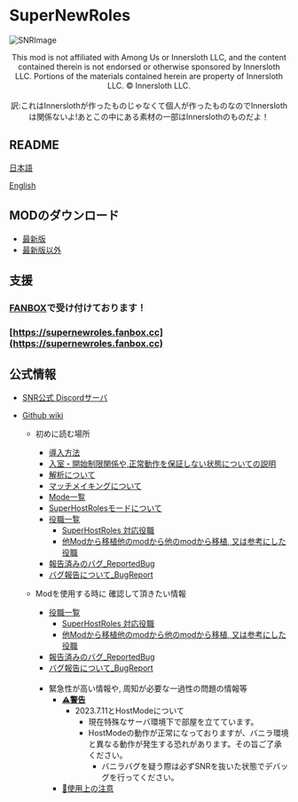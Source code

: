 # SuperNewRoles
![SNRImage](/images/SNRImage.png)

<center>
This mod is not affiliated with Among Us or Innersloth LLC, and the content contained therein is not endorsed or otherwise sponsored by Innersloth LLC. Portions of the materials contained herein are property of Innersloth LLC. © Innersloth LLC.
</center><br><center>訳:これはInnerslothが作ったものじゃなくて個人が作ったものなのでInnerslothは関係ないよ!あとこの中にある素材の一部はInnerslothのものだよ！</center>

## README

[日本語](https://github.com/ykundesu/SuperNewRoles/blob/master/READMEs/README_jp.md)

[English](https://github.com/ykundesu/SuperNewRoles/blob/master/READMEs/README_en.md)

## MODのダウンロード
 - [最新版](https://github.com/ykundesu/SuperNewRoles/releases/latest)<br>
 - [最新版以外](https://github.com/ykundesu/SuperNewRoles/releases/)

## 支援
### [FANBOX](https://supernewroles.fanbox.cc)で受け付けております！
### [https://supernewroles.fanbox.cc](https://supernewroles.fanbox.cc)

## 公式情報
- [SNR公式 Discordサーバ](https://discord.gg/Cqfwx82ynN)

- [Github wiki](https://github.com/ykundesu/SuperNewRoles/wiki)
  - 初めに読む場所
    - [導入方法](https://github.com/ykundesu/SuperNewRoles/wiki/%E5%B0%8E%E5%85%A5%E6%96%B9%E6%B3%95)
    - [入室・開始制限関係や,正常動作を保証しない状態についての説明](https://github.com/ykundesu/SuperNewRoles/wiki/ClientMode)
    - [解析について](https://github.com/ykundesu/SuperNewRoles/wiki/%E8%A7%A3%E6%9E%90%E3%81%AB%E3%81%A4%E3%81%84%E3%81%A6)
    - [マッチメイキングについて](https://github.com/ykundesu/SuperNewRoles/wiki/%E3%83%9E%E3%83%83%E3%83%81%E3%83%A1%E3%82%A4%E3%82%AD%E3%83%B3%E3%82%B0%E3%81%AB%E3%81%A4%E3%81%84%E3%81%A6)
    - [Mode一覧](https://github.com/ykundesu/SuperNewRoles/wiki/Mode%E4%B8%80%E8%A6%A7)
    - [SuperHostRolesモードについて](https://github.com/ykundesu/SuperNewRoles/wiki/SuperHostRoles%28SHR%29%E3%83%A2%E3%83%BC%E3%83%89)
    - [役職一覧](https://github.com/ykundesu/SuperNewRoles/wiki/%E5%BD%B9%E8%81%B7%E4%B8%80%E8%A6%A7)
        - [SuperHostRoles 対応役職](https://github.com/ykundesu/SuperNewRoles/wiki/%E5%BD%B9%E8%81%B7%E4%B8%80%E8%A6%A7#superhostroles-%E5%AF%BE%E5%BF%9C%E5%BD%B9%E8%81%B7)
        - [他Modから移植他のmodから他のmodから移植, 又は参考にした役職](https://github.com/ykundesu/SuperNewRoles/wiki/%E5%BD%B9%E8%81%B7%E4%B8%80%E8%A6%A7#%E4%BB%96%E3%81%AEmod%E3%81%8B%E3%82%89%E7%A7%BB%E6%A4%8D-%E5%8F%88%E3%81%AF%E5%8F%82%E8%80%83%E3%81%AB%E3%81%97%E3%81%9F%E5%BD%B9%E8%81%B7)
    - [報告済みのバグ_ReportedBug](https://github.com/ykundesu/SuperNewRoles/wiki/%E5%A0%B1%E5%91%8A%E6%B8%88%E3%81%BF%E3%81%AE%E3%83%90%E3%82%B0_ReportedBug)
    - [バグ報告について_BugReport](https://github.com/ykundesu/SuperNewRoles/wiki/%E3%83%90%E3%82%B0%E5%A0%B1%E5%91%8A%E3%81%AB%E3%81%A4%E3%81%84%E3%81%A6_BugReport)

  - Modを使用する時に 確認して頂きたい情報
    - [役職一覧](https://github.com/ykundesu/SuperNewRoles/wiki/%E5%BD%B9%E8%81%B7%E4%B8%80%E8%A6%A7)
        - [SuperHostRoles 対応役職](https://github.com/ykundesu/SuperNewRoles/wiki/%E5%BD%B9%E8%81%B7%E4%B8%80%E8%A6%A7#superhostroles-%E5%AF%BE%E5%BF%9C%E5%BD%B9%E8%81%B7)
        - [他Modから移植他のmodから他のmodから移植, 又は参考にした役職](https://github.com/ykundesu/SuperNewRoles/wiki/%E5%BD%B9%E8%81%B7%E4%B8%80%E8%A6%A7#%E4%BB%96%E3%81%AEmod%E3%81%8B%E3%82%89%E7%A7%BB%E6%A4%8D-%E5%8F%88%E3%81%AF%E5%8F%82%E8%80%83%E3%81%AB%E3%81%97%E3%81%9F%E5%BD%B9%E8%81%B7)
    - [報告済みのバグ_ReportedBug](https://github.com/ykundesu/SuperNewRoles/wiki/%E5%A0%B1%E5%91%8A%E6%B8%88%E3%81%BF%E3%81%AE%E3%83%90%E3%82%B0_ReportedBug)
    - [バグ報告について_BugReport](https://github.com/ykundesu/SuperNewRoles/wiki/%E3%83%90%E3%82%B0%E5%A0%B1%E5%91%8A%E3%81%AB%E3%81%A4%E3%81%84%E3%81%A6_BugReport)<br><br>
    - 緊急性が高い情報や, 周知が必要な一過性の問題の情報等
      - [**⚠警告**](https://github.com/ykundesu/SuperNewRoles/wiki#%E8%AD%A6%E5%91%8A)
        - 2023.7.11とHostModeについて
          - 現在特殊なサーバ環境下で部屋を立てています。
          - HostModeの動作が正常になっておりますが、バニラ環境と異なる動作が発生する恐れがあります。その旨ご了承ください。
            - バニラバグを疑う際は必ずSNRを抜いた状態でデバッグを行ってください。
      - [🔵使用上の注意](https://github.com/ykundesu/SuperNewRoles/wiki#%E4%BD%BF%E7%94%A8%E4%B8%8A%E3%81%AE%E6%B3%A8%E6%84%8F)
